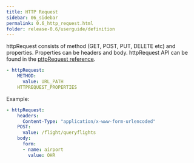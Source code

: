 ```yaml
---
title: HTTP Request
sidebar: 06_sidebar
permalink: 0.6_http_request.html
folder: release-0.6/userguide/definition
---
```


httpRequest consists of method (GET, POST, PUT, DELETE etc) and properties.  Properties can be headers and body.  httpRequest API can be found in the [pttpRequest reference](0.6_steps_httpRequest.html).


```yaml
- httpRequest:
    METHOD:
      value: URL_PATH
    HTTPREQUEST_PROPERTIES
```

Example:

```yaml
- httpRequest:
    headers:
      Content-Type: "application/x-www-form-urlencoded"
    POST:
      value: /flight/queryflights
    body:
      form:
      - name: airport
        value: OHR
```
